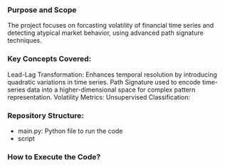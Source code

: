 ### Purpose and Scope
The project focuses on forcasting volatility of financial time series and detecting atypical market behavior, using advanced path signature techniques.

### Key Concepts Covered:
Lead-Lag Transformation: Enhances temporal resolution by introducing quadratic variations in time series.
Path Signature used to encode time-series data into a higher-dimensional space for complex pattern representation.
Volatility Metrics: 
Unsupervised Classification: 

### Repository Structure:
- main.py: Python file to run the code
- script

### How to Execute the Code?

